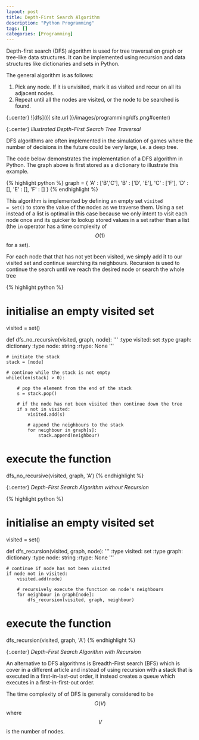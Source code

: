```yaml
---
layout: post
title: Depth-First Search Algorithm
description: "Python Programming"
tags: []
categories: [Programming]
---
```


Depth-first search (DFS) algorithm is used for tree traversal on graph or tree-like data structures. It can be implemented using recursion and data structures like dictionaries and sets in Python. 

<!-- more -->

The general algorithm is as follows:

1. Pick any node. If it is unvisited, mark it as visited and recur on all its adjacent nodes.
2. Repeat until all the nodes are visited, or the node to be searched is found.

{:.center}
![dfs]({{ site.url }}/images/programming/dfs.png#center)

{:.center}
*Illustrated Depth-First Search Tree Traversal*

DFS algorithms are often implemented in the simulation of games where the number of decisions in the future could be very large, i.e. a deep tree.

The code below demonstrates the implementation of a DFS algorithm in Python. The graph above is first stored as a dictionary to illustrate this example.

{% highlight python %}
graph = {
    'A' : ['B','C'],
    'B' : ['D', 'E'],
    'C' : ['F'],
    'D' : [],
    'E' : [],
    'F' : []
}
{% endhighlight %}

This algorithm is implemented by defining an empty set <code>visited = set()</code> to store the value of the nodes as we traverse them. Using a set instead of a list is optimal in this case because we only intent to visit each node once and its quicker to lookup stored values in a set rather than a list (the <code>in</code> operator has a time complexity of $$O(1)$$ for a set).

For each node that that has not yet been visited, we simply add it to our visited set and continue searching its neighbours. Recursion is used to continue the search until we reach the desired node or search the whole tree

{% highlight python %}
# initialise an empty visited set
visited = set()

def dfs_no_recursive(visited, graph, node):
    '''
    :type visited: set
    :type graph: dictionary
    :type node: string
    :rtype: None
    '''

    # initiate the stack
    stack = [node]

    # continue while the stack is not empty
    while(len(stack) > 0):

        # pop the element from the end of the stack
        s = stack.pop()

        # if the node has not been visited then continue down the tree
        if s not in visited:
            visited.add(s)

            # append the neighbours to the stack
            for neighbour in graph[s]:
                stack.append(neighbour)

# execute the function
dfs_no_recursive(visited, graph, 'A')
{% endhighlight %}

{:.center}
*Depth-First Search Algorithm without Recursion*

{% highlight python %}
# initialise an empty visited set
visited = set()

def dfs_recursion(visited, graph, node):
    '''
    :type visited: set
    :type graph: dictionary
    :type node: string
    :rtype: None
    '''
    
    # continue if node has not been visited
    if node not in visited:
        visited.add(node)

        # recursively execute the function on node's neighbours
        for neighbour in graph[node]:
            dfs_recursion(visited, graph, neighbour)

# execute the function
dfs_recursion(visited, graph, 'A')
{% endhighlight %}

{:.center}
*Depth-First Search Algorithm with Recursion*

An alternative to DFS algorithms is Breadth-First search (BFS) which is cover in a different article and instead of using recursion with a stack that is executed in a first-in-last-out order, it instead creates a queue which executes in a first-in-first-out order.

The time complexity of of DFS is generally considered to be $$O(V)$$ where $$V$$ is the number of nodes.